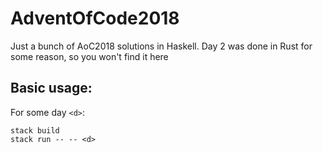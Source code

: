 # AdventOfCode2018

Just a bunch of AoC2018 solutions in Haskell. Day 2 was done in Rust for some reason, so you won't find it here

## Basic usage: 

For some day `<d>`:
```
stack build
stack run -- -- <d>
```

